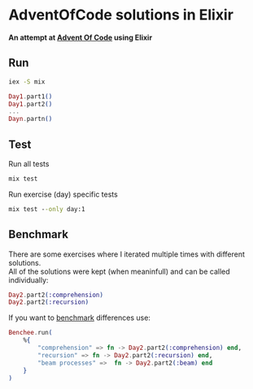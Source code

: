 # AdventOfCode solutions in Elixir

**An attempt at [Advent Of Code](https://adventofcode.com/) using Elixir**

## Run

```cmd
iex -S mix
```

```elixir
Day1.part1()
Day1.part2()
...
Dayn.partn()
```

## Test

Run all tests
```cmd
mix test
```

Run exercise (day) specific tests
```cmd
mix test --only day:1
```

## Benchmark

There are some exercises where I iterated multiple times with different solutions.<br>
All of the solutions were kept (when meaninfull) and can be called individually:
```elixir
Day2.part2(:comprehension)
Day2.part2(:recursion)
```

If you want to [benchmark](https://github.com/bencheeorg/benchee) differences use:
```elixir
Benchee.run(
    %{
        "comprehension" => fn -> Day2.part2(:comprehension) end,
        "recursion" => fn -> Day2.part2(:recursion) end,
        "beam processes" =>  fn -> Day2.part2(:beam) end
    }
)
```
